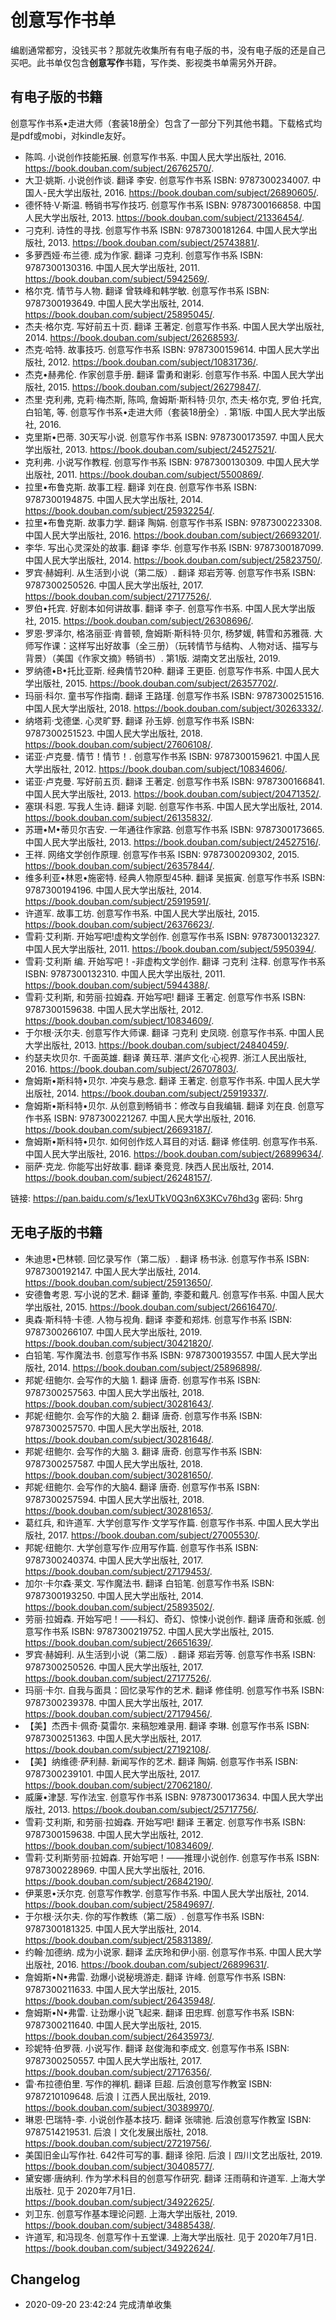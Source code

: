 # 创意写作书单

编剧通常都穷，没钱买书？那就先收集所有有电子版的书，没有电子版的还是自己买吧。此书单仅包含**创意写作**书籍，写作类、影视类书单需另外开辟。

## 有电子版的书籍

创意写作书系•走进大师（套装18册全）包含了一部分下列其他书籍。下载格式均是pdf或mobi，对kindle友好。

- 陈鸣. 小说创作技能拓展. 创意写作书系. 中国人民大学出版社, 2016. https://book.douban.com/subject/26762570/.
- 大卫·姚斯. 小说创作谈. 翻译 李安.  创意写作书系 ISBN: 9787300234007. 中国人-民大学出版社, 2016. https://book.douban.com/subject/26890605/.
- 德怀特·V·斯温. 畅销书写作技巧.  创意写作书系 ISBN: 9787300166858. 中国人民大学出版社, 2013. https://book.douban.com/subject/21336454/.
- 刁克利. 诗性的寻找.  创意写作书系 ISBN: 9787300181264. 中国人民大学出版社, 2013. https://book.douban.com/subject/25743881/.
- 多萝西娅·布兰德. 成为作家. 翻译 刁克利.  创意写作书系 ISBN: 9787300130316. 中国人民大学出版社, 2011. https://book.douban.com/subject/5942569/.
- 格尔克. 情节与人物. 翻译 曾轶峰和韩学敏.  创意写作书系 ISBN: 9787300193649. 中国人民大学出版社, 2014. https://book.douban.com/subject/25895045/.
- 杰夫·格尔克. 写好前五十页. 翻译 王著定. 创意写作书系. 中国人民大学出版社, 2014. https://book.douban.com/subject/26268593/.
- 杰克·哈特. 故事技巧.  创意写作书系 ISBN: 9787300159614. 中国人民大学出版社, 2012. https://book.douban.com/subject/10831736/.
- 杰克•赫弗伦. 作家创意手册. 翻译 雷勇和谢彩. 创意写作书系. 中国人民大学出版社, 2015. https://book.douban.com/subject/26279847/.
- 杰里·克利弗, 克莉·梅杰斯, 陈鸣, 詹姆斯·斯科特·贝尔, 杰夫·格尔克, 罗伯·托宾, 白铅笔, 等. 创意写作书系•走进大师（套装18册全）. 第1版. 中国人民大学出版社, 2016.
- 克里斯•巴蒂. 30天写小说.  创意写作书系 ISBN: 9787300173597. 中国人民大学出版社, 2013. https://book.douban.com/subject/24527521/.
- 克利弗. 小说写作教程.  创意写作书系 ISBN: 9787300130309. 中国人民大学出版社, 2011. https://book.douban.com/subject/5500869/.
- 拉里•布鲁克斯. 故事工程. 翻译 刘在良.  创意写作书系 ISBN: 9787300194875. 中国人民大学出版社, 2014. https://book.douban.com/subject/25932254/.
- 拉里•布鲁克斯. 故事力学. 翻译 陶娟.  创意写作书系 ISBN: 9787300223308. 中国人民大学出版社, 2016. https://book.douban.com/subject/26693201/.
- 李华. 写出心灵深处的故事. 翻译 李华.  创意写作书系 ISBN: 9787300187099. 中国人民大学出版社, 2014. https://book.douban.com/subject/25823750/.
- 罗宾·赫姆利. 从生活到小说（第二版）. 翻译 郑岩芳等.  创意写作书系 ISBN: 9787300250526. 中国人民大学出版社, 2017. https://book.douban.com/subject/27177526/.
- 罗伯•托宾. 好剧本如何讲故事. 翻译 李子. 创意写作书系. 中国人民大学出版社, 2015. https://book.douban.com/subject/26308696/.
- 罗恩·罗泽尔, 格洛丽亚·肯普顿, 詹姆斯·斯科特·贝尔, 杨梦媛, 韩雪和苏雅薇. 大师写作课：这样写出好故事（全三册）（玩转情节与结构、人物对话、描写与背景）（美国《作家文摘》畅销书）. 第1版. 湖南文艺出版社, 2019.
- 罗纳德•B•托比亚斯. 经典情节20种. 翻译 王更臣. 创意写作书系. 中国人民大学出版社, 2015. https://book.douban.com/subject/26357702/.
- 玛丽·科尔. 童书写作指南. 翻译 王路瑾.  创意写作书系 ISBN: 9787300251516. 中国人民大学出版社, 2018. https://book.douban.com/subject/30263332/.
- 纳塔莉·戈德堡. 心灵旷野. 翻译 孙玉婷.  创意写作书系 ISBN: 9787300251523. 中国人民大学出版社, 2018. https://book.douban.com/subject/27606108/.
- 诺亚·卢克曼. 情节！情节！.  创意写作书系 ISBN: 9787300159621. 中国人民大学出版社, 2012. https://book.douban.com/subject/10834606/.
- 诺亚·卢克曼. 写好前五页. 翻译 王著定.  创意写作书系 ISBN: 9787300166841. 中国人民大学出版社, 2013. https://book.douban.com/subject/20471352/.
- 塞琪·科恩. 写我人生诗. 翻译 刘聪. 创意写作书系. 中国人民大学出版社, 2014. https://book.douban.com/subject/26135832/.
- 苏珊•M•蒂贝尔吉安. 一年通往作家路.  创意写作书系 ISBN: 9787300173665. 中国人民大学出版社, 2013. https://book.douban.com/subject/24527516/.
- 王祥. 网络文学创作原理.  创意写作书系 ISBN: 9787300209302, 2015. https://book.douban.com/subject/26357844/.
- 维多利亚•林恩•施密特. 经典人物原型45种. 翻译 吴振寅.  创意写作书系 ISBN: 9787300194196. 中国人民大学出版社, 2014. https://book.douban.com/subject/25919591/.
- 许道军. 故事工坊. 创意写作书系. 中国人民大学出版社, 2015. https://book.douban.com/subject/26376623/.
- 雪莉·艾利斯. 开始写吧!虚构文学创作.  创意写作书系 ISBN: 9787300132327. 中国人民大学出版社, 2011. https://book.douban.com/subject/5950394/.
- 雪莉·艾利斯 编. 开始写吧！-非虚构文学创作. 翻译 刁克利 注释.  创意写作书系 ISBN: 9787300132310. 中国人民大学出版社, 2011. https://book.douban.com/subject/5944388/.
- 雪莉·艾利斯, 和劳丽·拉姆森. 开始写吧! 翻译 王著定.  创意写作书系 ISBN: 9787300159638. 中国人民大学出版社, 2012. https://book.douban.com/subject/10834609/.
- 于尔根·沃尔夫. 创意写作大师课. 翻译 刁克利 史凤晓. 创意写作书系. 中国人民大学出版社, 2013. https://book.douban.com/subject/24840459/.
- 约瑟夫坎贝尔. 千面英雄. 翻译 黄珏苹. 湛庐文化·心视界. 浙江人民出版社, 2016. https://book.douban.com/subject/26707803/.
- 詹姆斯•斯科特•贝尔. 冲突与悬念. 翻译 王著定. 创意写作书系. 中国人民大学出版社, 2014. https://book.douban.com/subject/25919337/.
- 詹姆斯•斯科特•贝尔. 从创意到畅销书：修改与自我编辑. 翻译 刘在良.  创意写作书系 ISBN: 9787300221267. 中国人民大学出版社, 2016. https://book.douban.com/subject/26693187/.
- 詹姆斯•斯科特•贝尔. 如何创作炫人耳目的对话. 翻译 修佳明. 创意写作书系. 中国人民大学出版社, 2016. https://book.douban.com/subject/26899634/.
- 丽萨·克龙. 你能写出好故事. 翻译 秦竞竞. 陕西人民出版社, 2014. https://book.douban.com/subject/26248157/.


链接: https://pan.baidu.com/s/1exUTkV0Q3n6X3KCv76hd3g  密码: 5hrg

## 无电子版的书籍

- 朱迪思•巴林顿. 回忆录写作（第二版）. 翻译 杨书泳.  创意写作书系 ISBN: 9787300192147. 中国人民大学出版社, 2014. https://book.douban.com/subject/25913650/.
- 安德鲁考恩. 写小说的艺术. 翻译 董韵, 李菱和戴凡. 创意写作书系. 中国人民大学出版社, 2015. https://book.douban.com/subject/26616470/.
- 奥森·斯科特·卡德. 人物与视角. 翻译 李菱和郑炜.  创意写作书系 ISBN: 9787300266107. 中国人民大学出版社, 2019. https://book.douban.com/subject/30421820/.
- 白铅笔. 写作魔法书.  创意写作书系 ISBN: 9787300193557. 中国人民大学出版社, 2014. https://book.douban.com/subject/25896898/.
- 邦妮·纽鲍尔. 会写作的大脑 1. 翻译 唐奇.  创意写作书系 ISBN: 9787300257563. 中国人民大学出版社, 2018. https://book.douban.com/subject/30281643/.
- 邦妮·纽鲍尔. 会写作的大脑 2. 翻译 唐奇.  创意写作书系 ISBN: 9787300257570. 中国人民大学出版社, 2018. https://book.douban.com/subject/30281648/.
- 邦妮·纽鲍尔. 会写作的大脑 3. 翻译 唐奇.  创意写作书系 ISBN: 9787300257587. 中国人民大学出版社, 2018. https://book.douban.com/subject/30281650/.
- 邦妮·纽鲍尔. 会写作的大脑4. 翻译 唐奇.  创意写作书系 ISBN: 9787300257594. 中国人民大学出版社, 2018. https://book.douban.com/subject/30281653/.
- 葛红兵, 和许道军. 大学创意写作·文学写作篇. 创意写作书系. 中国人民大学出版社, 2017. https://book.douban.com/subject/27005530/.
- 邦妮·纽鲍尔. 大学创意写作·应用写作篇.  创意写作书系 ISBN: 9787300240374. 中国人民大学出版社, 2017. https://book.douban.com/subject/27179453/.
- 加尔·卡尔森·莱文. 写作魔法书. 翻译 白铅笔.  创意写作书系 ISBN: 9787300193250. 中国人民大学出版社, 2014. https://book.douban.com/subject/25893502/.
- 劳丽·拉姆森. 开始写吧！——科幻、奇幻、惊悚小说创作. 翻译 唐奇和张威.  创意写作书系 ISBN: 9787300219752. 中国人民大学出版社, 2015. https://book.douban.com/subject/26651639/.
- 罗宾·赫姆利. 从生活到小说（第二版）. 翻译 郑岩芳等.  创意写作书系 ISBN: 9787300250526. 中国人民大学出版社, 2017. https://book.douban.com/subject/27177526/.
- 玛丽·卡尔. 自我与面具：回忆录写作的艺术. 翻译 修佳明.  创意写作书系 ISBN: 9787300239378. 中国人民大学出版社, 2017. https://book.douban.com/subject/27179456/.
- 【美】杰西卡·佩奇·莫雷尔. 来稿恕难录用. 翻译 李琳.  创意写作书系 ISBN: 9787300251363. 中国人民大学出版社, 2017. https://book.douban.com/subject/27192108/.
- 【美】纳维德·萨利赫. 新闻写作的艺术. 翻译 陶娟.  创意写作书系 ISBN: 9787300239101. 中国人民大学出版社, 2017. https://book.douban.com/subject/27062180/.
- 威廉•津瑟. 写作法宝.  创意写作书系 ISBN: 9787300173634. 中国人民大学出版社, 2013. https://book.douban.com/subject/25717756/.
- 雪莉·艾利斯, 和劳丽·拉姆森. 开始写吧! 翻译 王著定.  创意写作书系 ISBN: 9787300159638. 中国人民大学出版社, 2012. https://book.douban.com/subject/10834609/.
- 雪莉·艾利斯劳丽·拉姆森. 开始写吧！——推理小说创作.  创意写作书系 ISBN: 9787300228969. 中国人民大学出版社, 2016. https://book.douban.com/subject/26842190/.
- 伊莱恩•沃尔克. 创意写作教学. 创意写作书系. 中国人民大学出版社, 2014. https://book.douban.com/subject/25849697/.
- 于尔根·沃尔夫. 你的写作教练（第二版）.  创意写作书系 ISBN: 9787300181325. 中国人民大学出版社, 2014. https://book.douban.com/subject/25831389/.
- 约翰·加德纳. 成为小说家. 翻译 孟庆玲和伊小丽. 创意写作书系. 中国人民大学出版社, 2016. https://book.douban.com/subject/26899631/.
- 詹姆斯•N•弗雷. 劲爆小说秘境游走. 翻译 许峰.  创意写作书系 ISBN: 9787300211633. 中国人民大学出版社, 2015. https://book.douban.com/subject/26435948/.
- 詹姆斯•N•弗雷. 让劲爆小说飞起来. 翻译 田忠辉.  创意写作书系 ISBN: 9787300211640. 中国人民大学出版社, 2015. https://book.douban.com/subject/26435973/.
- 珍妮特·伯罗薇. 小说写作. 翻译 赵俊海和李成文.  创意写作书系 ISBN: 9787300250557. 中国人民大学出版社, 2017. https://book.douban.com/subject/27176356/.
- 雷·布拉德伯里. 写作的禅机. 翻译 巨超.  后浪创意写作教室 ISBN: 9787210109648. 后浪丨江西人民出版社, 2019. https://book.douban.com/subject/30389970/.
- 琳恩·巴瑞特-李. 小说创作基本技巧. 翻译 张啸驰.  后浪创意写作教室 ISBN: 9787514219531. 后浪丨文化发展出版社, 2018. https://book.douban.com/subject/27219756/.
- 美国旧金山写作社. 642件可写的事. 翻译 徐阳. 后浪丨四川文艺出版社, 2019. https://book.douban.com/subject/30408577/.
- 黛安娜·唐纳利. 作为学术科目的创意写作研究. 翻译 汪雨萌和许道军. 上海大学出版社. 见于 2020年7月1日. https://book.douban.com/subject/34922625/.
- 刘卫东. 创意写作基本理论问题. 上海大学出版社, 2019. https://book.douban.com/subject/34885438/.
- 许道军, 和冯现冬. 创意写作十五堂课. 上海大学出版社. 见于 2020年7月1日. https://book.douban.com/subject/34922624/.

## Changelog
- 2020-09-20 23:42:24 完成清单收集
